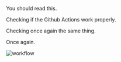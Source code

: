 You should read this.

Checking if the Github Actions work properly.

Checking once again the same thing.

Once again.

![workflow](https://github.com/<UserName>/<RepositoryName>/actions/workflows/main.yml/badge.svg)
